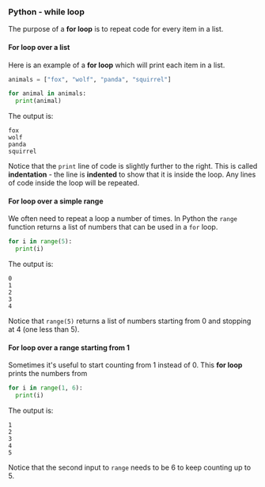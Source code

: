 ### Python - while loop

The purpose of a **for loop** is to repeat code for every item in a list.

#### For loop over a list
Here is an example of a **for loop** which will print each item in a list. 

```python
animals = ["fox", "wolf", "panda", "squirrel"]

for animal in animals:
  print(animal)
```

The output is:
```
fox
wolf
panda
squirrel
```

Notice that the `print` line of code is slightly further to the right. This is called __indentation__ - the line is __indented__ to show that it is inside the loop. Any lines of code inside the loop will be repeated.


#### For loop over a simple range

We often need to repeat a loop a number of times. In Python the `range` function returns a list of numbers that can be used in a `for` loop. 

```python
for i in range(5):
  print(i)
```

The output is:
```
0
1
2
3
4
```

Notice that `range(5)` returns a list of numbers starting from 0 and stopping at 4 (one less than 5).

#### For loop over a range starting from 1

Sometimes it's useful to start counting from 1 instead of 0. This **for loop** prints the numbers from

```python
for i in range(1, 6):
  print(i)
```

The output is:
```
1
2
3
4
5
```

Notice that the second input to `range` needs to be 6 to keep counting up to 5. 